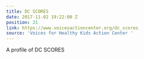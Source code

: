 ```yaml
---
title: DC SCORES
date: 2017-11-02 19:22:00 Z
position: 21
link: https://www.voicesactioncenter.org/dc_scores
source: 'Voices for Healthy Kids Action Center '
---
```


A profile of DC SCORES 